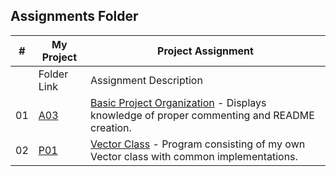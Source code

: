 ##  Assignments Folder

|   #   | My Project | Project Assignment |
| :---: | ----------- | -------------------------- |
|       | Folder Link | Assignment Description |
| 01 | [A03](https://github.com/KoalaWizarder/2143-OOP-Harp/tree/main/Assignments/A03) | [Basic Project Organization](https://github.com/rugbyprof/2143-Object-Oriented-Programming/tree/master/Assignments/02-A03) - Displays knowledge of proper commenting and README creation. |
| 02 | [P01](https://github.com/KoalaWizarder/2143-OOP-Harp/tree/main/Assignments/P01) | [Vector Class](https://github.com/rugbyprof/2143-Object-Oriented-Programming/tree/master/Assignments/04-P01) - Program consisting of my own Vector class with common implementations. |

